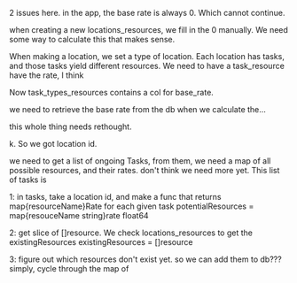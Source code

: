 2 issues here. in the app, the base rate is always 0. Which cannot continue.

when creating a new locations_resources, we fill in the 0 manually. We need some way to calculate this that makes sense.

When making a location, we set a type of location. Each location has tasks, and those tasks yield different resources. We need to have a task_resource have the rate, I think

Now task_types_resources contains a col for base_rate.

we need to retrieve the base rate from the db when we calculate the...

this whole thing needs rethought.

k. So we got location id.

we need to get a list of ongoing Tasks, from them, we need a map of all possible resources, and their rates. don't think we need more yet. This list of tasks is

1:
in tasks, take a location id, and make a func that returns
map{resourceName}Rate for each given task
potentialResources = map{resouceName string}rate float64

2: 
get slice of []resource. We check locations_resources to get the existingResources
existingResources = []resource

3:
figure out which resources don't exist yet. so we can add them to db???
simply, cycle through the map of 